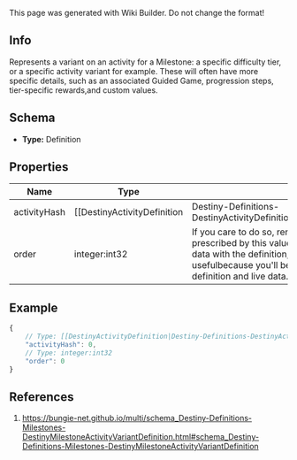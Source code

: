 <span class="wiki-builder">This page was generated with Wiki Builder. Do not change the format!</span>

## Info
Represents a variant on an activity for a Milestone: a specific difficulty tier, or a specific activity variant for example. These will often have more specific details, such as an associated Guided Game, progression steps, tier-specific rewards,and custom values.

## Schema
* **Type:** Definition

## Properties
Name | Type | Description
---- | ---- | -----------
activityHash | [[DestinyActivityDefinition|Destiny-Definitions-DestinyActivityDefinition]]:ManifestDefinition:integer:uint32 | The hash to use for looking up the variant Activity's definition (DestinyActivityDefinition),where you can find its distinguishing characteristics such as difficulty level and recommendedlight level. Frequently, that will be the only distinguishing characteristics in practice, whichis somewhat of a bummer.
order | integer:int32 | If you care to do so, render the variants in the order prescribed by this value. When you combine live Milestone data with the definition, the order becomes more usefulbecause you'll be cross-referencing between the definition and live data.

## Example
```javascript
{
    // Type: [[DestinyActivityDefinition|Destiny-Definitions-DestinyActivityDefinition]]:ManifestDefinition:integer:uint32
    "activityHash": 0,
    // Type: integer:int32
    "order": 0
}

```

## References
1. https://bungie-net.github.io/multi/schema_Destiny-Definitions-Milestones-DestinyMilestoneActivityVariantDefinition.html#schema_Destiny-Definitions-Milestones-DestinyMilestoneActivityVariantDefinition
